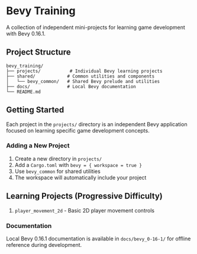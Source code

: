 # Bevy Training

A collection of independent mini-projects for learning game development with Bevy 0.16.1.

## Project Structure

```
bevy_training/
├── projects/           # Individual Bevy learning projects
├── shared/            # Common utilities and components
│   └── bevy_common/   # Shared Bevy prelude and utilities
├── docs/              # Local Bevy documentation
└── README.md
```

## Getting Started

Each project in the `projects/` directory is an independent Bevy application focused on learning specific game development concepts.

### Adding a New Project

1. Create a new directory in `projects/`
2. Add a `Cargo.toml` with `bevy = { workspace = true }`
3. Use `bevy_common` for shared utilities
4. The workspace will automatically include your project

## Learning Projects (Progressive Difficulty)

1. `player_movement_2d` - Basic 2D player movement controls

### Documentation

Local Bevy 0.16.1 documentation is available in `docs/bevy_0-16-1/` for offline reference during development.
